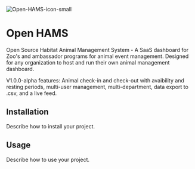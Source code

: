 
![Open-HAMS-icon-small](https://github.com/tyball21/Open-HAMS/assets/3166051/0e9adb7d-469f-41a5-b3b0-1354399796ee)

# Open HAMS

Open Source Habitat Animal Management System - A SaaS dashboard for Zoo's and ambassador programs for animal event management. Designed for any organization to host and run their own animal management dashboard. 

V1.0.0-alpha features: Animal check-in and check-out with avaibility and resting periods,  multi-user management, multi-department, data export to .csv, and a live feed.

## Installation

Describe how to install your project.

## Usage

Describe how to use your project.

